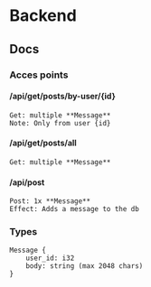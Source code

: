 # Backend
## Docs
### Acces points
#### /api/get/posts/by-user/{id}
    Get: multiple **Message**
    Note: Only from user {id}
#### /api/get/posts/all
    Get: multiple **Message**
#### /api/post
    Post: 1x **Message**
    Effect: Adds a message to the db
### Types
```
Message {
    user_id: i32
    body: string (max 2048 chars)
}
```
 
